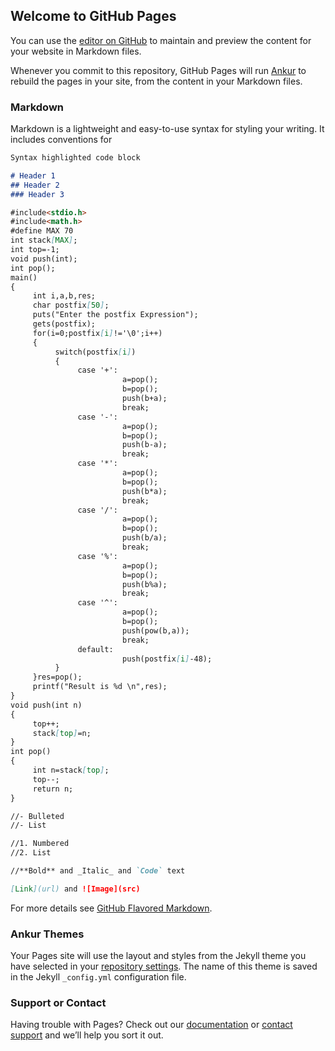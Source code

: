 ## Welcome to GitHub Pages

You can use the [editor on GitHub](https://github.com/AnkurAmanDash122010320012/Evaluation-of-Postfix-using-Stack/edit/main/docs/index.md) to maintain and preview the content for your website in Markdown files.

Whenever you commit to this repository, GitHub Pages will run [Ankur](https://jekyllrb.com/) to rebuild the pages in your site, from the content in your Markdown files.

### Markdown

Markdown is a lightweight and easy-to-use syntax for styling your writing. It includes conventions for

```markdown
Syntax highlighted code block

# Header 1
## Header 2
### Header 3

#include<stdio.h>
#include<math.h>
#define MAX 70
int stack[MAX];
int top=-1;
void push(int);
int pop();
main()
{
	 int i,a,b,res;
	 char postfix[50];
	 puts("Enter the postfix Expression");
	 gets(postfix);
	 for(i=0;postfix[i]!='\0';i++)
	 {
		  switch(postfix[i])
		  {
			   case '+':
				         a=pop();
				         b=pop();
				         push(b+a);
				         break;
			   case '-':
				         a=pop();
				         b=pop();
				         push(b-a);
				         break;
			   case '*':
				         a=pop();
				         b=pop();
				         push(b*a);
				         break;
			   case '/':
				         a=pop();
				         b=pop();
				         push(b/a);
				         break;
			   case '%':
				         a=pop();
				         b=pop();
				         push(b%a);
				         break;
			   case '^':
				         a=pop();
				         b=pop();
				         push(pow(b,a));
				         break;
			   default:
				         push(postfix[i]-48);
		  }
	 }res=pop();
	 printf("Result is %d \n",res);
}
void push(int n)
{
	 top++;
	 stack[top]=n;
}
int pop()
{
	 int n=stack[top];
	 top--;
	 return n;
}

//- Bulleted
//- List

//1. Numbered
//2. List

//**Bold** and _Italic_ and `Code` text

[Link](url) and ![Image](src)
```

For more details see [GitHub Flavored Markdown](https://guides.github.com/features/mastering-markdown/).

### Ankur Themes

Your Pages site will use the layout and styles from the Jekyll theme you have selected in your [repository settings](https://github.com/AnkurAmanDash122010320012/Evaluation-of-Postfix-using-Stack/settings/pages). The name of this theme is saved in the Jekyll `_config.yml` configuration file.

### Support or Contact

Having trouble with Pages? Check out our [documentation](https://docs.github.com/categories/github-pages-basics/) or [contact support](https://support.github.com/contact) and we’ll help you sort it out.
